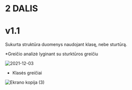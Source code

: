 # 2 DALIS

# v1.1

Sukurta struktūra duomenys naudojant klasę, nebe sturtūrą. 

*Greičio analizė lyginant su sturktūros greičiu

![2021-12-03](https://user-images.githubusercontent.com/91305186/149848937-c54f8e08-301e-4f09-921e-6177e48459dc.png)
* Klasės greičiai

![Ekrano kopija (3)](https://user-images.githubusercontent.com/91305186/150213092-618b04fd-412f-4be2-a726-6eb8937c6ed2.png)

